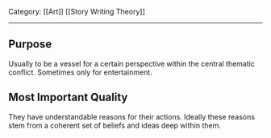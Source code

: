 Category: [[Art]] [[Story Writing Theory]]
___
## Purpose
Usually to be a vessel for a certain perspective within the central thematic conflict. 
Sometimes only for entertainment. 
## Most Important Quality
They have understandable reasons for their actions. Ideally these reasons stem from a coherent set of beliefs and ideas deep within them. 
